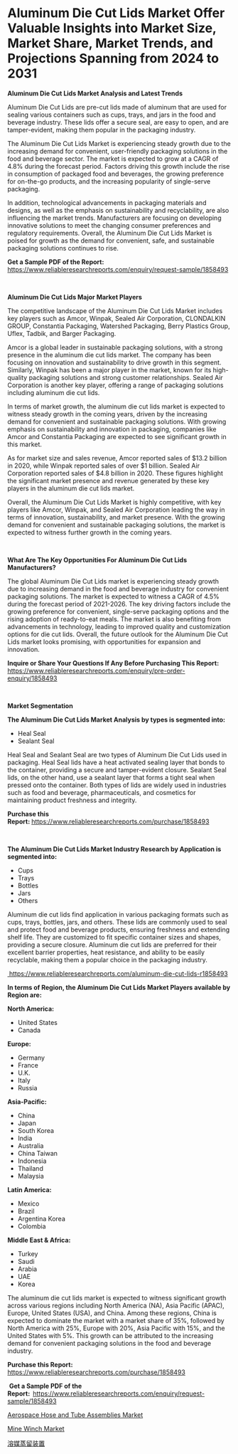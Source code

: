 <p><h1>Aluminum Die Cut Lids Market Offer Valuable Insights into Market Size, Market Share, Market Trends, and Projections Spanning from 2024 to 2031</h1></p><p><strong>Aluminum Die Cut Lids Market Analysis and Latest Trends</strong></p>
<p><p>Aluminum Die Cut Lids are pre-cut lids made of aluminum that are used for sealing various containers such as cups, trays, and jars in the food and beverage industry. These lids offer a secure seal, are easy to open, and are tamper-evident, making them popular in the packaging industry.</p><p>The Aluminum Die Cut Lids Market is experiencing steady growth due to the increasing demand for convenient, user-friendly packaging solutions in the food and beverage sector. The market is expected to grow at a CAGR of 4.8% during the forecast period. Factors driving this growth include the rise in consumption of packaged food and beverages, the growing preference for on-the-go products, and the increasing popularity of single-serve packaging.</p><p>In addition, technological advancements in packaging materials and designs, as well as the emphasis on sustainability and recyclability, are also influencing the market trends. Manufacturers are focusing on developing innovative solutions to meet the changing consumer preferences and regulatory requirements. Overall, the Aluminum Die Cut Lids Market is poised for growth as the demand for convenient, safe, and sustainable packaging solutions continues to rise.</p></p>
<p><strong>Get a Sample PDF of the Report:&nbsp;</strong> <a href="https://www.reliableresearchreports.com/enquiry/request-sample/1858493">https://www.reliableresearchreports.com/enquiry/request-sample/1858493</a></p>
<p>&nbsp;</p>
<p><strong>Aluminum Die Cut Lids Major Market Players</strong></p>
<p><p>The competitive landscape of the Aluminum Die Cut Lids Market includes key players such as Amcor, Winpak, Sealed Air Corporation, CLONDALKIN GROUP, Constantia Packaging, Watershed Packaging, Berry Plastics Group, Uflex, Tadbik, and Barger Packaging. </p><p>Amcor is a global leader in sustainable packaging solutions, with a strong presence in the aluminum die cut lids market. The company has been focusing on innovation and sustainability to drive growth in this segment. Similarly, Winpak has been a major player in the market, known for its high-quality packaging solutions and strong customer relationships. Sealed Air Corporation is another key player, offering a range of packaging solutions including aluminum die cut lids.</p><p>In terms of market growth, the aluminum die cut lids market is expected to witness steady growth in the coming years, driven by the increasing demand for convenient and sustainable packaging solutions. With growing emphasis on sustainability and innovation in packaging, companies like Amcor and Constantia Packaging are expected to see significant growth in this market.</p><p>As for market size and sales revenue, Amcor reported sales of $13.2 billion in 2020, while Winpak reported sales of over $1 billion. Sealed Air Corporation reported sales of $4.8 billion in 2020. These figures highlight the significant market presence and revenue generated by these key players in the aluminum die cut lids market.</p><p>Overall, the Aluminum Die Cut Lids Market is highly competitive, with key players like Amcor, Winpak, and Sealed Air Corporation leading the way in terms of innovation, sustainability, and market presence. With the growing demand for convenient and sustainable packaging solutions, the market is expected to witness further growth in the coming years.</p></p>
<p>&nbsp;</p>
<p><strong>What Are The Key Opportunities For Aluminum Die Cut Lids Manufacturers?</strong></p>
<p><p>The global Aluminum Die Cut Lids market is experiencing steady growth due to increasing demand in the food and beverage industry for convenient packaging solutions. The market is expected to witness a CAGR of 4.5% during the forecast period of 2021-2026. The key driving factors include the growing preference for convenient, single-serve packaging options and the rising adoption of ready-to-eat meals. The market is also benefiting from advancements in technology, leading to improved quality and customization options for die cut lids. Overall, the future outlook for the Aluminum Die Cut Lids market looks promising, with opportunities for expansion and innovation.</p></p>
<p><strong>Inquire or Share Your Questions If Any Before Purchasing This Report:</strong> <a href="https://www.reliableresearchreports.com/enquiry/pre-order-enquiry/1858493">https://www.reliableresearchreports.com/enquiry/pre-order-enquiry/1858493</a></p>
<p>&nbsp;</p>
<p><strong>Market Segmentation</strong></p>
<p><strong>The Aluminum Die Cut Lids Market Analysis by types is segmented into:</strong></p>
<p><ul><li>Heal Seal</li><li>Sealant Seal</li></ul></p>
<p><p>Heal Seal and Sealant Seal are two types of Aluminum Die Cut Lids used in packaging. Heal Seal lids have a heat activated sealing layer that bonds to the container, providing a secure and tamper-evident closure. Sealant Seal lids, on the other hand, use a sealant layer that forms a tight seal when pressed onto the container. Both types of lids are widely used in industries such as food and beverage, pharmaceuticals, and cosmetics for maintaining product freshness and integrity.</p></p>
<p><strong>Purchase this Report:&nbsp;</strong><a href="https://www.reliableresearchreports.com/purchase/1858493">https://www.reliableresearchreports.com/purchase/1858493</a></p>
<p>&nbsp;</p>
<p><strong>The Aluminum Die Cut Lids Market Industry Research by Application is segmented into:</strong></p>
<p><ul><li>Cups</li><li>Trays</li><li>Bottles</li><li>Jars</li><li>Others</li></ul></p>
<p><p>Aluminum die cut lids find application in various packaging formats such as cups, trays, bottles, jars, and others. These lids are commonly used to seal and protect food and beverage products, ensuring freshness and extending shelf life. They are customized to fit specific container sizes and shapes, providing a secure closure. Aluminum die cut lids are preferred for their excellent barrier properties, heat resistance, and ability to be easily recyclable, making them a popular choice in the packaging industry.</p></p>
<p><a href="https://www.reliableresearchreports.com/aluminum-die-cut-lids-r1858493">&nbsp;https://www.reliableresearchreports.com/aluminum-die-cut-lids-r1858493</a></p>
<p><strong>In terms of Region, the Aluminum Die Cut Lids Market Players available by Region are:</strong></p>
<p>
    <p> <strong> North America: </strong>
        <ul>
            <li>United States</li>
            <li>Canada</li>
        </ul>
        </p> 
    <p> <strong> Europe: </strong>
        <ul>
            <li>Germany</li>
            <li>France</li>
            <li>U.K.</li>
            <li>Italy</li>
            <li>Russia</li>
        </ul>
        </p> 
    <p> <strong> Asia-Pacific: </strong>
        <ul>
            <li>China</li>
            <li>Japan</li>
            <li>South Korea</li>
            <li>India</li>
            <li>Australia</li>
            <li>China Taiwan</li>
            <li>Indonesia</li>
            <li>Thailand</li>
            <li>Malaysia</li>
        </ul>
        </p> 
    <p> <strong> Latin America: </strong>
        <ul>
            <li>Mexico</li>
            <li>Brazil</li>
            <li>Argentina Korea</li>
            <li>Colombia</li>
        </ul>
        </p> 
    <p> <strong> Middle East & Africa: </strong>
        <ul>
            <li>Turkey</li>
            <li>Saudi</li>
            <li>Arabia</li>
            <li>UAE</li>
            <li>Korea</li>
        </ul>
    </p>
    </p>
<p><p>The aluminum die cut lids market is expected to witness significant growth across various regions including North America (NA), Asia Pacific (APAC), Europe, United States (USA), and China. Among these regions, China is expected to dominate the market with a market share of 35%, followed by North America with 25%, Europe with 20%, Asia Pacific with 15%, and the United States with 5%. This growth can be attributed to the increasing demand for convenient packaging solutions in the food and beverage industry.</p></p>
<p><strong>Purchase this Report: </strong><a href="https://www.reliableresearchreports.com/purchase/1858493">https://www.reliableresearchreports.com/purchase/1858493</a></p>
<p>&nbsp;<strong>Get a Sample PDF of the Report:&nbsp;&nbsp;</strong><a href="https://www.reliableresearchreports.com/enquiry/request-sample/1858493">https://www.reliableresearchreports.com/enquiry/request-sample/1858493</a></p>
<p><strong></strong></p>
<p><p><a href="https://www.linkedin.com/pulse/aerospace-hose-tube-assemblies-market-research-report-its-bidcf">Aerospace Hose and Tube Assemblies Market</a></p><p><a href="https://www.linkedin.com/pulse/mine-winch-market-analysis-its-cagr-segmentation-global-industry-u5vcc">Mine Winch Market</a></p><p><a href="https://github.com/tanyaali3/Market-Research-Report-List-1/blob/main/314708857987.md">溶媒蒸留装置</a></p></p>
